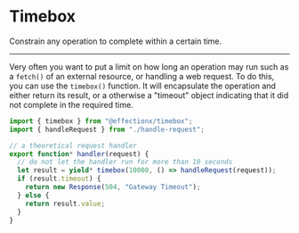 # Timebox

Constrain any operation to complete within a certain time.

---

Very often you want to put a limit on how long an operation may run such as a
`fetch()` of an external resource, or handling a web request. To do this, you
can use the `timebox()` function. It will encapsulate the operation and either
return its result, or a otherwise a "timeout" object indicating that it did not
complete in the required time.

```ts
import { timebox } from "@effectionx/timebox";
import { handleRequest } from "./handle-request";

// a theoretical request handler
export function* handler(request) {
  // do not let the handler run for more than 10 seconds
  let result = yield* timebox(10000, () => handleRequest(request));
  if (result.timeout) {
    return new Response(504, "Gateway Timeout");
  } else {
    return result.value;
  }
}
```
